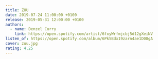 ```yaml
---
title: ZUU
date: 2019-07-24 11:00:00 +0100
release: 2019-05-31 12:00:00 +0100
authors:
  - name: Denzel Curry
    link: https://open.spotify.com/artist/6fxyWrfmjcbj5d12gXeiNV
listen_of: https://open.spotify.com/album/6PkSBdx19zarn4ae1D08gA
cover: zuu.jpg
rating: 4.25
---
```

